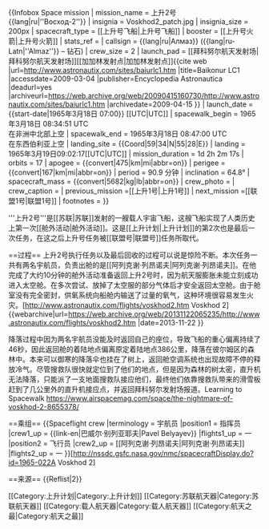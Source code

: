 {{Infobox Space mission
| mission_name       = 上升2号<br />{{lang|ru|''Восход-2''}}
| insignia           = Voskhod2_patch.jpg
| insignia_size      = 200px
| spacecraft_type    = [[上升号飞船|上升号飞船]]
| booster            = [[上升号火箭|上升号火箭]]
| stats_ref          =
| callsign           = {{lang|ru|Алмаз}} ({{lang|ru-Latn|''Almaz''}} – 钻石)
| crew_size          = 2
| launch_pad         = [[拜科努尔航天发射场|拜科努尔航天发射场]][[加加林发射点|加加林发射点]]<ref>{{cite web |url=http://www.astronautix.com/sites/baiurlc1.htm |title=Baikonur LC1 |accessdate=2009-03-04 |publisher=Encyclopedia Astronautica |deadurl=yes |archiveurl=https://web.archive.org/web/20090415160730/http://www.astronautix.com/sites/baiurlc1.htm |archivedate=2009-04-15 }}</ref>
| launch_date        = {{start-date|1965年3月18日 07:00}} [[UTC|UTC]]
| spacewalk_begin    = 1965年3月18日 08:34:51 UTC<br />在非洲中北部上空
| spacewalk_end      = 1965年3月18日 08:47:00 UTC<br />在东西伯利亚上空
| landing_site       = {{Coord|59|34|N|55|28|E}}<ref name="astronautix"/>
| landing            = 1965年3月19日09:02:17[[UTC|UTC]]
| mission_duration   = 1d 2h 2m 17s
| orbits             = 17
| apogee             = {{convert|475|km|mi|abbr=on}}
| perigee            = {{convert|167|km|mi|abbr=on}}
| period             = 90.9 分钟
| inclination        = 64.8°
| spacecraft_mass    = {{convert|5682|kg|lb|abbr=on}}
| crew_photo         =
| crew_caption       = 
| previous_mission   =[[上升1号|上升1号]]
| next_mission       =[[联盟1号|联盟1号]]
| footnotes          =
}}

'''上升2号'''是[[苏联|苏联]]发射的一艘载人宇宙飞船，这艘飞船实现了人类历史上第一次[[舱外活动|舱外活动]]。这是[[上升计划|上升计划]]的第2次也是最后一次任务，在这之后上升号任务被[[联盟号|联盟号]]任务所取代。

==过程==
上升2号执行任务以及最后回收的过程可以说是惊险不断。本次任务一共有两名宇航员，负责出舱的是[[阿列克谢·列昂诺夫|阿列克谢·列昂诺夫]]。在他完成了大约10分钟的舱外活动准备返回上升2号时，因为航天服膨胀未能立刻成功进入太空舱。在多次尝试、放掉了太空服的部分气体后才安全返回太空舱。由于舱室没有完全密封，供氧系统向船舱内输送了过量的氧气，这种环境很容易发生火灾。<ref name="astronautix">[http://www.astronautix.com/flights/voskhod2.htm Voskhod 2]    {{webarchive|url=https://web.archive.org/web/20131122065235/http://www.astronautix.com/flights/voskhod2.htm |date=2013-11-22 }}</ref>

降落过程中因为两名宇航员没能及时返回自己的座位，导致飞船的重心偏离持续了46秒，因此返回舱的着陆地点偏离原定着陆地点386公里，降落在彼尔姆区的森林中。本来可以御寒的降落伞也挂在了树上，返回舱空调系统也出现故障不停的释放冷气。尽管搜救队很快就定位到了他们的地点，但是因为森林的树太密，直升机无法降落，只能派了一支地面搜救队接应他们，最终他们依靠搜救队带来的滑雪板赶到了几公里外的直升机接应点，并返回拜科努尔发射场报道。<ref>Learning to Spacewalk https://www.airspacemag.com/space/the-nightmare-of-voskhod-2-8655378/</ref>

==乘组==
{{Spaceflight crew
|terminology       = 宇航员
|position1         = 指挥员
|crew1_up          = {{link-en|巴威尔·别列亚耶夫|Pavel Belyayev}}
|flights1_up       = 一
|position2         = 飞行员
|crew2_up          = [[阿列克谢·列昂诺夫|阿列克谢·列昂诺夫]]
|flights2_up       = 一
}}<ref>[http://nssdc.gsfc.nasa.gov/nmc/spacecraftDisplay.do?id=1965-022A Voskhod 2]</ref>

==来源==
{{Reflist|2}}

[[Category:上升计划|Category:上升计划]]
[[Category:苏联航天器|Category:苏联航天器]]
[[Category:载人航天器|Category:载人航天器]]
[[Category:航天之最|Category:航天之最]]